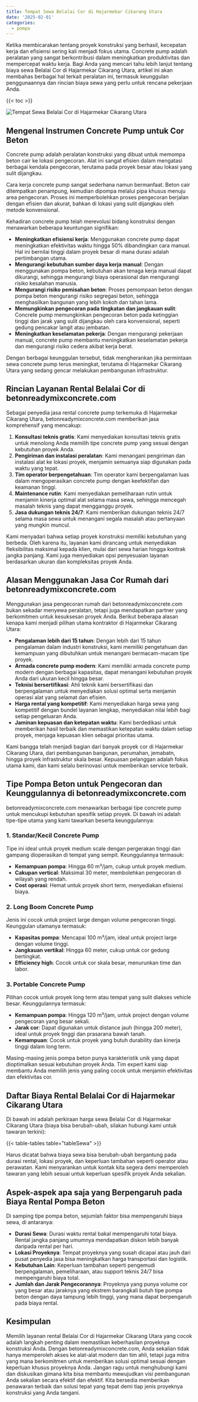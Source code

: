 ```yaml
---
title: Tempat Sewa Belalai Cor di Hajarmekar Cikarang Utara
date: '2025-02-01'
categories:
  - pompa
---
```


Ketika membicarakan tentang proyek konstruksi yang berhasil, kecepatan kerja dan efisiensi sering kali menjadi fokus utama. Concrete pump adalah peralatan yang sangat berkontribusi dalam meningkatkan produktivitas dan mempercepat waktu kerja. Bagi Anda yang mencari tahu lebih lanjut tentang biaya sewa Belalai Cor di Hajarmekar Cikarang Utara, artikel ini akan membahas berbagai hal terkait peralatan ini, termasuk keunggulan penggunaannya dan rincian biaya sewa yang perlu untuk rencana pekerjaan Anda.

{{< toc >}}

![Tempat Sewa Belalai Cor di Hajarmekar Cikarang Utara](https://betoncor8.github.io/pump/concrete-pump%20(30).png)

## Mengenal Instrumen Concrete Pump untuk Cor Beton

Concrete pump adalah peralatan konstruksi yang dibuat untuk memompa beton cair ke lokasi pengecoran. Alat ini sangat efisien dalam mengatasi berbagai kendala pengecoran, terutama pada proyek besar atau lokasi yang sulit dijangkau.

Cara kerja concrete pump sangat sederhana namun bermanfaat. Beton cair ditempatkan penampung, kemudian dipompa melalui pipa khusus menuju area pengecoran. Proses ini memperbolehkan proses pengecoran berjalan dengan efisien dan akurat, bahkan di lokasi yang sulit dijangkau oleh metode konvensional.

Kehadiran concrete pump telah merevolusi bidang konstruksi dengan menawarkan beberapa keuntungan signifikan:

- **Meningkatkan efisiensi kerja**: Menggunakan concrete pump dapat meningkatkan efektivitas waktu hingga 50% dibandingkan cara manual. Hal ini bernilai tinggi dalam proyek besar di mana durasi adalah pertimbangan utama.
- **Mengurangi kebutuhan sumber daya kerja manual**: Dengan menggunakan pompa beton, kebutuhan akan tenaga kerja manual dapat dikurangi, sehingga mengurangi biaya operasional dan mengurangi risiko kesalahan manusia.
- **Mengurangi risiko pemisahan beton**: Proses pemompaan beton dengan pompa beton mengurangi risiko segregasi beton, sehingga menghasilkan bangunan yang lebih kokoh dan tahan lama.
- **Memungkinkan pengecoran pada tingkatan dan jangkauan sulit**: Concrete pump memungkinkan pengecoran beton pada ketinggian tinggi dan jarak yang sulit dijangkau oleh cara konvensional, seperti gedung pencakar langit atau jembatan.
- **Meningkatkan keselamatan pekerja**: Dengan mengurangi pekerjaan manual, concrete pump membantu meningkatkan keselamatan pekerja dan mengurangi risiko cedera akibat kerja berat.

Dengan berbagai keunggulan tersebut, tidak mengherankan jika permintaan sewa concrete pump terus meningkat, terutama di Hajarmekar Cikarang Utara yang sedang gencar melakukan pembangunan infrastruktur.

## Rincian Layanan Rental Belalai Cor di betonreadymixconcrete.com

Sebagai penyedia jasa rental concrete pump terkemuka di Hajarmekar Cikarang Utara, betonreadymixconcrete.com memberikan jasa komprehensif yang mencakup:

1. **Konsultasi teknis gratis**: Kami menyediakan konsultasi teknis gratis untuk menolong Anda memilih tipe concrete pump yang sesuai dengan kebutuhan proyek Anda.
2. **Pengiriman dan instalasi peralatan**: Kami menangani pengiriman dan instalasi alat ke lokasi proyek, menjamin semuanya siap digunakan pada waktu yang tepat.
3. **Tim operator berpengetahuan**: Tim operator kami berpengalaman luas dalam mengoperasikan concrete pump dengan keefektifan dan keamanan tinggi.
4. **Maintenance rutin**: Kami menyediakan pemeliharaan rutin untuk menjamin kinerja optimal alat selama masa sewa, sehingga mencegah masalah teknis yang dapat mengganggu proyek.
5. **Jasa dukungan teknis 24/7**: Kami memberikan dukungan teknis 24/7 selama masa sewa untuk menangani segala masalah atau pertanyaan yang mungkin muncul.

Kami menyadari bahwa setiap proyek konstruksi memiliki kebutuhan yang berbeda. Oleh karena itu, layanan kami dirancang untuk menyediakan fleksibilitas maksimal kepada klien, mulai dari sewa harian hingga kontrak jangka panjang. Kami juga menyediakan opsi penyesuaian layanan berdasarkan ukuran dan kompleksitas proyek Anda.

## Alasan Menggunakan Jasa Cor Rumah dari betonreadymixconcrete.com

Menggunakan jasa pengecoran rumah dari betonreadymixconcrete.com bukan sekadar menyewa peralatan, tetapi juga mendapatkan partner yang berkomitmen untuk kesuksesan proyek Anda. Berikut beberapa alasan kenapa kami menjadi pilihan utama kontraktor di Hajarmekar Cikarang Utara:

- **Pengalaman lebih dari 15 tahun**: Dengan lebih dari 15 tahun pengalaman dalam industri konstruksi, kami memiliki pengetahuan dan kemampuan yang dibutuhkan untuk menangani bermacam-macam tipe proyek.
- **Armada concrete pump modern**: Kami memiliki armada concrete pump modern dengan berbagai kapasitas, dapat menangani kebutuhan proyek Anda dari ukuran kecil hingga besar.
- **Teknisi bersertifikasi**: Ahli teknik kami bersertifikasi dan berpengalaman untuk menyediakan solusi optimal serta menjamin operasi alat yang selamat dan efisien.
- **Harga rental yang kompetitif**: Kami menyediakan harga sewa yang kompetitif dengan bundel layanan lengkap, menyediakan nilai lebih bagi setiap pengeluaran Anda.
- **Jaminan kepuasan dan ketepatan waktu**: Kami berdedikasi untuk memberikan hasil terbaik dan memastikan ketepatan waktu dalam setiap proyek, menjaga kepuasan klien sebagai prioritas utama.

Kami bangga telah menjadi bagian dari banyak proyek cor di Hajarmekar Cikarang Utara, dari pembangunan bangunan, perumahan, jemabatn, hingga proyek infrastruktur skala besar. Kepuasan pelanggan adalah fokus utama kami, dan kami selalu berinovasi untuk memberikan service terbaik.

## Tipe Pompa Beton untuk Pengecoran dan Keunggulannya di betonreadymixconcrete.com

betonreadymixconcrete.com menawarkan berbagai tipe concrete pump untuk mencukupi kebutuhan spesifik setiap proyek. Di bawah ini adalah tipe-tipe utama yang kami tawarkan beserta keunggulannya:

### 1\. Standar/Kecil Concrete Pump

Tipe ini ideal untuk proyek medium scale dengan pergerakan tinggi dan gampang dioperasikan di tempat yang sempit. Keunggulannya termasuk:

- **Kemampuan pompa**: Hingga 60 m³/jam, cukup untuk proyek medium.
- **Cakupan vertical**: Maksimal 30 meter, membolehkan pengecoran di wilayah yang rendah.
- **Cost operasi**: Hemat untuk proyek short term, menyediakan efisiensi biaya.

### 2\. Long Boom Concrete Pump

Jenis ini cocok untuk project large dengan volume pengecoran tinggi. Keunggulan utamanya termasuk:

- **Kapasitas pompa**: Mencapai 100 m³/jam, ideal untuk project large dengan volume tinggi.
- **Jangkauan vertikal**: Hingga 60 meter, cukup untuk cor gedung bertingkat.
- **Efficiency high**: Cocok untuk cor skala besar, menurunkan time dan labor.

### 3\. Portable Concrete Pump

Pilihan cocok untuk proyek long term atau tempat yang sulit diakses vehicle besar. Keunggulannya termasuk:

- **Kemampuan pompa**: Hingga 120 m³/jam, untuk project dengan volume pengecoran yang besar sekali.
- **Jarak cor**: Dapat digunakan untuk distance jauh (hingga 200 meter), ideal untuk proyek tinggi dan prasarana bawah tanah.
- **Kemampuan**: Cocok untuk proyek yang butuh durability dan kinerja tinggi dalam long term.

Masing-masing jenis pompa beton punya karakteristik unik yang dapat dioptimalkan sesuai kebutuhan proyek Anda. Tim expert kami siap membantu Anda memilih jenis yang paling cocok untuk menjamin efektivitas dan efektivitas cor.

## Daftar Biaya Rental Belalai Cor di Hajarmekar Cikarang Utara

Di bawah ini adalah perkiraan harga sewa Belalai Cor di Hajarmekar Cikarang Utara (biaya bisa berubah-ubah, silakan hubungi kami untuk tawaran terkini):

{{< table-tables table="tableSewa" >}}

Harus dicatat bahwa biaya sewa bisa berubah-ubah bergantung pada durasi rental, lokasi proyek, dan keperluan tambahan seperti operator atau perawatan. Kami menyarankan untuk kontak kita segera demi memperoleh tawaran yang lebih sesuai untuk keperluan spesifik proyek Anda sekalian.

## Aspek-aspek apa saja yang Berpengaruh pada Biaya Rental Pompa Beton

Di samping tipe pompa beton, sejumlah faktor bisa mempengaruhi biaya sewa, di antaranya:

- **Durasi Sewa**: Durasi waktu rental bakal mempengaruhi total biaya. Rental jangka panjang umumnya mendapatkan diskon lebih banyak daripada rental per hari.
- **Lokasi Proyeknya**: Tempat proyeknya yang susah dicapai atau jauh dari pusat penyedia jasa bisa meningkatkan harga transportasi dan logistik.
- **Kebutuhan Lain**: Keperluan tambahan seperti pengemudi berpengalaman, pemeliharaan, atau support teknis 24/7 bisa mempengaruhi biaya total.
- **Jumlah dan Jarak Pengecorannya**: Proyeknya yang punya volume cor yang besar atau jaraknya yang ekstrem barangkali butuh tipe pompa beton dengan daya tampung lebih tinggi, yang mana dapat berpengaruh pada biaya rental.

## Kesimpulan

Memilih layanan rental Belalai Cor di Hajarmekar Cikarang Utara yang cocok adalah langkah penting dalam memastikan keberhasilan proyeknya konstruksi Anda. Dengan betonreadymixconcrete.com, Anda sekalian tidak hanya memperoleh akses ke alat-alat modern dan tim ahli, tetapi juga mitra yang mana berkomitmen untuk memberikan solusi optimal sesuai dengan keperluan khusus proyeknya Anda. Jangan ragu untuk menghubungi kami dan diskusikan gimana kita bisa membantu mewujudkan visi pembangunan Anda sekalian secara efektif dan efektif. Kita bersedia memberikan penawaran terbaik dan solusi tepat yang tepat demi tiap jenis proyeknya konstruksi yang Anda tangani.
